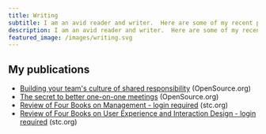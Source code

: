 ```yaml
---
title: Writing
subtitle: I am an avid reader and writer.  Here are some of my recent publications.
description: I am an avid reader and writer.  Here are some of my recent publications.
featured_image: /images/writing.svg
---
```


## My publications

* [Building your team's culture of shared responsibility](https://opensource.com/open-organization/18/7/guide-to-delegation) (OpenSource.org)
* [The secret to better one-on-one meetings](https://opensource.com/open-organization/18/5/open-one-on-one-meetings-guide) (OpenSource.org)
* [Review of Four Books on Management - login required](https://www.stc.org/techcomm/2018/05/02/review-of-four-books-on-management/) (stc.org)
* [Review of Four Books on User Experience and Interaction Design - login required](https://www.stc.org/techcomm/2016/05/11/review-of-four-books-on-user-experience-and-interaction-design/) (stc.org)

